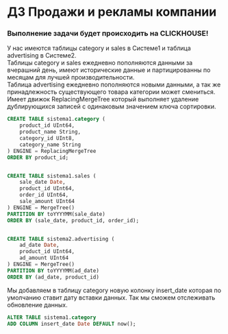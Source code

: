 # ДЗ Продажи и рекламы компании
### Выполнение задачи будет происходить на CLICKHOUSE!
У нас имеются таблицы category и sales в Системе1 и таблица advertising в Системе2.  
Таблицы category и sales ежедневно пополняются данными за вчерашний день, имеют исторические данные и партицированны по месяцам для лучшей производительности.  
Таблица advertising ежедневно пополняются новыми данными,  а так же принадлежность существующего товара категории может смениться. Имеет движок ReplacingMergeTree который выполняет удаление дублирующихся записей с одинаковым значением ключа сортировки.  

```sql
CREATE TABLE sistema1.category (
    product_id UInt64,
    product_name String,
    category_id UInt8,
    category_name String
) ENGINE = ReplacingMergeTree
ORDER BY product_id;


CREATE TABLE sistema1.sales (
    sale_date Date,
    product_id UInt64,
    order_id UInt64,
    sale_amount UInt64
) ENGINE = MergeTree()
PARTITION BY toYYYYMM(sale_date)
ORDER BY (sale_date, product_id, order_id);


CREATE TABLE sistema2.advertising (
    ad_date Date,
    product_id UInt64,
    ad_amount UInt64
) ENGINE = MergeTree()
PARTITION BY toYYYYMM(ad_date)
ORDER BY (ad_date, product_id)
```

Мы добавляем в таблицу category новую колонку insert_date которая по умолчанию ставит дату вставки данных. Так мы сможем отслеживать обновление данных. 

```sql
ALTER TABLE sistema1.category 
ADD COLUMN insert_date Date DEFAULT now();
```
